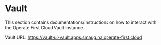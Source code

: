 # Vault

This section contains documentations/instructions on how to interact with the Operate First Cloud Vault instance.

Vault URL: https://vault-ui-vault.apps.smaug.na.operate-first.cloud
